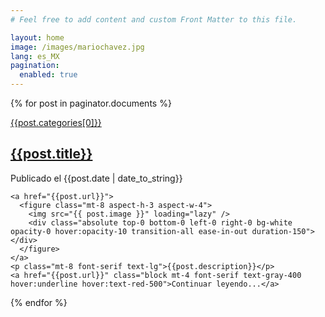 ```yaml
---
# Feel free to add content and custom Front Matter to this file.

layout: home
image: /images/mariochavez.jpg
lang: es_MX
pagination:
  enabled: true
---
```


{% for post in paginator.documents %}
  <article class="p-16 border border-gray-100">
    <a href="{{"/" | append: post.categories[0]}}" class="pb-1 text-sm font-bold leading-normal uppercase border-b-4 border-gray-200 transition-all hover:text-red-500">{{post.categories[0]}}</a>
    <a href="{{post.url}}" class="hover:text-red-500 transition-colors">
      <h2 class="mt-8 font-serif text-4xl font-bold">{{post.title}}</h2>
    </a>
    <p class="mt-4 font-serif text-lg italic text-gray-400">Publicado el {{post.date | date_to_string}}</p>

    <a href="{{post.url}}">
      <figure class="mt-8 aspect-h-3 aspect-w-4">
        <img src="{{ post.image }}" loading="lazy" />
        <div class="absolute top-0 bottom-0 left-0 right-0 bg-white opacity-0 hover:opacity-10 transition-all ease-in-out duration-150"></div>
      </figure>
    </a>
    <p class="mt-8 font-serif text-lg">{{post.description}}</p>
    <a href="{{post.url}}" class="block mt-4 font-serif text-gray-400 hover:underline hover:text-red-500">Continuar leyendo...</a>
  </article>
{% endfor %}
